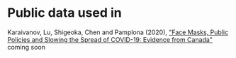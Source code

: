 # Public data used in 
Karaivanov, Lu, Shigeoka, Chen and Pamplona (2020),
["Face Masks, Public Policies and Slowing the Spread of COVID-19: Evidence from Canada"](https://github.com/C19-SFU-Econ/Public-Data/blob/master/KLSCP_covid.pdf) 
coming soon
